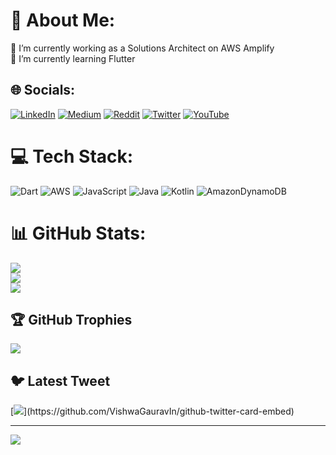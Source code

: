 # 💫 About Me:
🔭 I’m currently working as a Solutions Architect on AWS Amplify<br>🌱 I’m currently learning Flutter<br>


## 🌐 Socials:
[![LinkedIn](https://img.shields.io/badge/LinkedIn-%230077B5.svg?logo=linkedin&logoColor=white)](https://linkedin.com/in/momalaka) [![Medium](https://img.shields.io/badge/Medium-12100E?logo=medium&logoColor=white)](https://medium.com/@mmalaka) [![Reddit](https://img.shields.io/badge/Reddit-%23FF4500.svg?logo=Reddit&logoColor=white)](https://reddit.com/user/OfflineProgrammer) [![Twitter](https://img.shields.io/badge/Twitter-%231DA1F2.svg?logo=Twitter&logoColor=white)](https://twitter.com/_Mo_Malaka_) [![YouTube](https://img.shields.io/badge/YouTube-%23FF0000.svg?logo=YouTube&logoColor=white)](https://youtube.com/@_Mo_Malaka_) 

# 💻 Tech Stack:
![Dart](https://img.shields.io/badge/dart-%230175C2.svg?style=for-the-badge&logo=dart&logoColor=white) ![AWS](https://img.shields.io/badge/AWS-%23FF9900.svg?style=for-the-badge&logo=amazon-aws&logoColor=white) ![JavaScript](https://img.shields.io/badge/javascript-%23323330.svg?style=for-the-badge&logo=javascript&logoColor=%23F7DF1E) ![Java](https://img.shields.io/badge/java-%23ED8B00.svg?style=for-the-badge&logo=java&logoColor=white) ![Kotlin](https://img.shields.io/badge/kotlin-%230095D5.svg?style=for-the-badge&logo=kotlin&logoColor=white) ![AmazonDynamoDB](https://img.shields.io/badge/Amazon%20DynamoDB-4053D6?style=for-the-badge&logo=Amazon%20DynamoDB&logoColor=white)
# 📊 GitHub Stats:
![](https://github-readme-stats.vercel.app/api?username=offlineprogrammer&theme=dark&hide_border=false&include_all_commits=false&count_private=false)<br/>
![](https://github-readme-streak-stats.herokuapp.com/?user=offlineprogrammer&theme=dark&hide_border=false)<br/>
![](https://github-readme-stats.vercel.app/api/top-langs/?username=offlineprogrammer&theme=dark&hide_border=false&include_all_commits=false&count_private=false&layout=compact)

## 🏆 GitHub Trophies
![](https://github-profile-trophy.vercel.app/?username=offlineprogrammer&theme=radical&no-frame=false&no-bg=true&margin-w=4)

## 🐦 Latest Tweet
[![](https://gtce.itsvg.in/api?username=_Mo_Malaka_)](https://github.com/VishwaGauravIn/github-twitter-card-embed)

---
[![](https://visitcount.itsvg.in/api?id=offlineprogrammer&icon=0&color=0)](https://visitcount.itsvg.in)

<!-- Proudly created with GPRM ( https://gprm.itsvg.in ) -->
